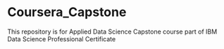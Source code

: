 # Coursera_Capstone
This repository is for Applied Data Science Capstone course part of IBM Data Science Professional Certificate
